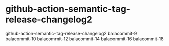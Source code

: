 # github-action-semantic-tag-release-changelog2
github-action-semantic-tag-release-changelog2
balacommit-9
balacommit-10
balacommit-12
balacommit-14
balacommit-16
balacommit-18